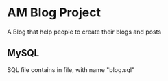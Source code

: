 # AM Blog Project 

A Blog that help people to create their blogs and posts


## MySQL

SQL file contains in file, with name "blog.sql"

